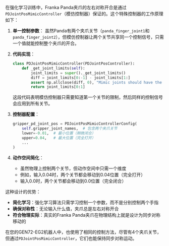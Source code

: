 在强化学习训练中，Franka Panda夹爪的左右对称开合是通过`PDJointPosMimicController`（模仿控制器）保证的。这个特殊控制器的工作原理如下：

1. **单一控制参数**：
   虽然Panda有两个夹爪关节（`panda_finger_joint1`和`panda_finger_joint2`），但模仿控制器让两个关节共享同一个控制信号，只需一个值就能控制整个夹爪的开合。

2. **代码实现**：
   
   ```python
   class PDJointPosMimicController(PDJointPosController):
       def _get_joint_limits(self):
           joint_limits = super()._get_joint_limits()
           diff = joint_limits[0:-1] - joint_limits[1:]
           assert np.allclose(diff, 0), "Mimic joints should have the same limit"
           return joint_limits[0:1]
   ```
   
   这段代码表明模仿控制器只需要知道第一个关节的限制，然后同样的控制信号会应用到所有关节。

3. **控制器配置**：
   
   ```python
   gripper_pd_joint_pos = PDJointPosMimicControllerConfig(
       self.gripper_joint_names,  # 包含两个夹爪关节
       lower=-0.01,  # 最小位置（稍微闭合）
       upper=0.04,   # 最大位置（完全打开）
       ...
   )
   ```

4. **动作空间简化**：
   
   - 虽然物理上控制两个关节，但动作空间中只需一个维度
   - 例如，输入0.04时，两个关节都会移动到0.04位置（完全打开）
   - 输入0.0时，两个关节都会移动到0.0位置（完全闭合）

这种设计的优势：

- **简化学习**：强化学习算法只需学习控制一个参数，而不是分别控制两个手指
- **确保对称性**：无论输入什么值，夹爪总是左右对称开合
- **符合物理实际**：真实的Franka Panda夹爪在物理结构上就是设计为同步对称移动的

在您的GEN72-EG2机器人中，也使用了相同的控制方法，尽管有4个夹爪关节，但通过`PDJointPosMimicController`，它们也能保持同步对称运动。
